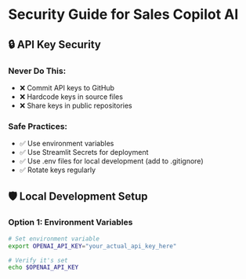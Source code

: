 # Security Guide for Sales Copilot AI

## 🔒 API Key Security

### Never Do This:
- ❌ Commit API keys to GitHub
- ❌ Hardcode keys in source files
- ❌ Share keys in public repositories

### Safe Practices:
- ✅ Use environment variables
- ✅ Use Streamlit Secrets for deployment
- ✅ Use .env files for local development (add to .gitignore)
- ✅ Rotate keys regularly

## 🛡️ Local Development Setup

### Option 1: Environment Variables
```bash
# Set environment variable
export OPENAI_API_KEY="your_actual_api_key_here"

# Verify it's set
echo $OPENAI_API_KEY